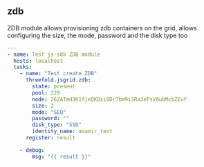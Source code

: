 ## zdb

ZDB module allows provisioning zdb containers on the grid, allows configuring the size, the mode, password and the disk type too

```yml
---
- name: Test js-sdk ZDB module
  hosts: localhost
  tasks:
    - name: "Test create ZDB"
      threefold.jsgrid.zdb:
        state: present
        pool: 229 
        node: 26ZATmd3K1fjeQKQsi8Dr7bm9iSRa3ePsV8ubMcbZEuY
        size: 2
        mode: "SEQ"
        password: ""
        disk_type: "SSD"
        identity_name: asamir_test
      register: result

    - debug:
        msg: "{{ result }}"
```